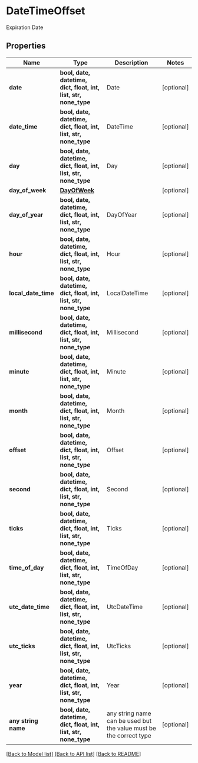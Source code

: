 # DateTimeOffset

Expiration Date

## Properties
Name | Type | Description | Notes
------------ | ------------- | ------------- | -------------
**date** | **bool, date, datetime, dict, float, int, list, str, none_type** | Date | [optional] 
**date_time** | **bool, date, datetime, dict, float, int, list, str, none_type** | DateTime | [optional] 
**day** | **bool, date, datetime, dict, float, int, list, str, none_type** | Day | [optional] 
**day_of_week** | [**DayOfWeek**](DayOfWeek.md) |  | [optional] 
**day_of_year** | **bool, date, datetime, dict, float, int, list, str, none_type** | DayOfYear | [optional] 
**hour** | **bool, date, datetime, dict, float, int, list, str, none_type** | Hour | [optional] 
**local_date_time** | **bool, date, datetime, dict, float, int, list, str, none_type** | LocalDateTime | [optional] 
**millisecond** | **bool, date, datetime, dict, float, int, list, str, none_type** | Millisecond | [optional] 
**minute** | **bool, date, datetime, dict, float, int, list, str, none_type** | Minute | [optional] 
**month** | **bool, date, datetime, dict, float, int, list, str, none_type** | Month | [optional] 
**offset** | **bool, date, datetime, dict, float, int, list, str, none_type** | Offset | [optional] 
**second** | **bool, date, datetime, dict, float, int, list, str, none_type** | Second | [optional] 
**ticks** | **bool, date, datetime, dict, float, int, list, str, none_type** | Ticks | [optional] 
**time_of_day** | **bool, date, datetime, dict, float, int, list, str, none_type** | TimeOfDay | [optional] 
**utc_date_time** | **bool, date, datetime, dict, float, int, list, str, none_type** | UtcDateTime | [optional] 
**utc_ticks** | **bool, date, datetime, dict, float, int, list, str, none_type** | UtcTicks | [optional] 
**year** | **bool, date, datetime, dict, float, int, list, str, none_type** | Year | [optional] 
**any string name** | **bool, date, datetime, dict, float, int, list, str, none_type** | any string name can be used but the value must be the correct type | [optional]

[[Back to Model list]](../README.md#documentation-for-models) [[Back to API list]](../README.md#documentation-for-api-endpoints) [[Back to README]](../README.md)


